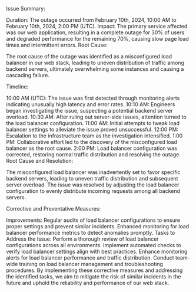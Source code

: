 Issue Summary:

Duration: The outage occurred from February 10th, 2024, 10:00 AM to February 10th, 2024, 2:00 PM (UTC).
Impact: The primary service affected was our web application, resulting in a complete outage for 30% of users and degraded performance for the remaining 70%, causing slow page load times and intermittent errors.
Root Cause:

The root cause of the outage was identified as a misconfigured load balancer in our web stack, leading to uneven distribution of traffic among backend servers, ultimately overwhelming some instances and causing a cascading failure.

Timeline:

10:00 AM (UTC): The issue was first detected through monitoring alerts indicating unusually high latency and error rates.
10:10 AM: Engineers began investigating the issue, suspecting a potential backend server overload.
10:30 AM: After ruling out server-side issues, attention turned to the load balancer configuration.
11:00 AM: Initial attempts to tweak load balancer settings to alleviate the issue proved unsuccessful.
12:00 PM: Escalation to the infrastructure team as the investigation intensified.
1:00 PM: Collaborative effort led to the discovery of the misconfigured load balancer as the root cause.
2:00 PM: Load balancer configuration was corrected, restoring normal traffic distribution and resolving the outage.
Root Cause and Resolution:

The misconfigured load balancer was inadvertently set to favor specific backend servers, leading to uneven traffic distribution and subsequent server overload. The issue was resolved by adjusting the load balancer configuration to evenly distribute incoming requests among all backend servers.

Corrective and Preventative Measures:

Improvements: Regular audits of load balancer configurations to ensure proper settings and prevent similar incidents. Enhanced monitoring for load balancer performance metrics to detect anomalies promptly.
Tasks to Address the Issue:
Perform a thorough review of load balancer configurations across all environments.
Implement automated checks to verify load balancer settings align with best practices.
Enhance monitoring alerts for load balancer performance and traffic distribution.
Conduct team-wide training on load balancer management and troubleshooting procedures.
By implementing these corrective measures and addressing the identified tasks, we aim to mitigate the risk of similar incidents in the future and uphold the reliability and performance of our web stack.
